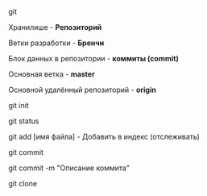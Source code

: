 git

Хранилише - **Репозиторий** 

Ветки разработки - **Бренчи**

Блок данных в репозитории - **коммиты (commit)**

Основная ветка - **master**

Основной удалённый репозиторий - **origin**

git init

git status

git add [имя файла] - Добавить в индекс (отслеживать)

git commit

git commit -m "Описание коммита"

git clone
